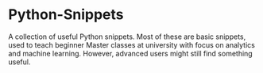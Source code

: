 # Python-Snippets
A collection of useful Python snippets. Most of these are basic snippets, used to teach beginner Master classes at university with focus on analytics and machine learning. However, advanced users might still find something useful.
